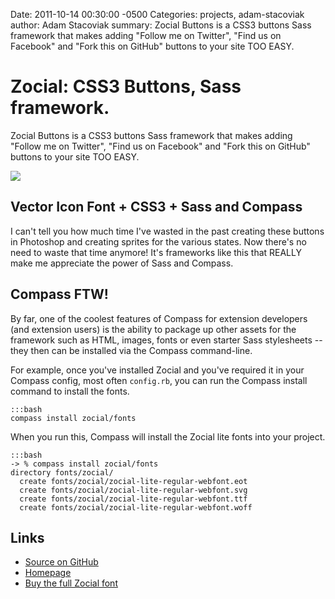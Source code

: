 Date: 2011-10-14 00:30:00 -0500
Categories: projects, adam-stacoviak
author: Adam Stacoviak
summary: Zocial Buttons is a CSS3 buttons Sass framework that makes adding "Follow me on Twitter", "Find us on Facebook" and "Fork this on GitHub" buttons to your site TOO EASY.

# Zocial: CSS3 Buttons, Sass framework.

Zocial Buttons is a CSS3 buttons Sass framework that makes adding "Follow me on Twitter", "Find us on Facebook" and "Fork this on GitHub" buttons to your site TOO EASY.

<a href="http://zocialbuttons.com/"><img src="http://zocialbuttons.com/images/zocial-lite-preview.jpg" class="full"/></a>

## Vector Icon Font + CSS3 + Sass and Compass

I can't tell you how much time I've wasted in the past creating these buttons in Photoshop and creating sprites for the various states. Now there's no need to waste that time anymore! It's frameworks like this that REALLY make me appreciate the power of Sass and Compass.

## Compass FTW!

By far, one of the coolest features of Compass for extension developers (and extension users) is the ability to package up other assets for the framework such as HTML, images, fonts or even starter Sass stylesheets -- they then can be installed via the Compass command-line.

For example, once you've installed Zocial and you've required it in your Compass config, most often `config.rb`, you can run the Compass install command to install the fonts.

    :::bash
    compass install zocial/fonts
    
When you run this, Compass will install the Zocial lite fonts into your project.

    :::bash
    -> % compass install zocial/fonts
    directory fonts/zocial/ 
      create fonts/zocial/zocial-lite-regular-webfont.eot
      create fonts/zocial/zocial-lite-regular-webfont.svg
      create fonts/zocial/zocial-lite-regular-webfont.ttf
      create fonts/zocial/zocial-lite-regular-webfont.woff

## Links

* [Source on GitHub](https://github.com/adamstac/zocial)
* [Homepage](http://zocialbuttons.com/)
* [Buy the full Zocial font](http://zocial.smcllns.com/)